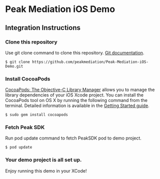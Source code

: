 Peak Mediation iOS Demo
=======

## Integration Instructions

### Clone this repository

Use git clone command to clone this repository. [Git documentation](https://git-scm.com/docs/git-clone).

	$ git clone https://github.com/peakmediation/Peak-Mediation-iOS-Demo.git

### Install CocoaPods

[CocoaPods: The Objective-C Library Manager](http://www.cocoapods.org) allows you to manage the library dependencies of your iOS Xcode project. You can install the CocoaPods tool on OS X by running the following command from the terminal. Detailed information is available in the [Getting Started guide](https://guides.cocoapods.org/using/getting-started.html#getting-started).

    $ sudo gem install cocoapods

### Fetch Peak SDK

Run pod update command to fetch PeakSDK pod to demo project.

    $ pod update

### Your demo project is all set up.

Enjoy running this demo in your XCode!